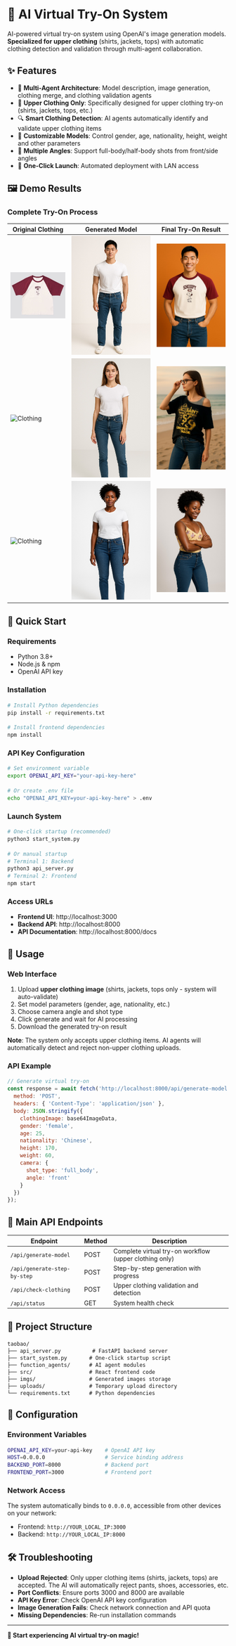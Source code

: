 # 🎨 AI Virtual Try-On System

AI-powered virtual try-on system using OpenAI's image generation models. **Specialized for upper clothing** (shirts, jackets, tops) with automatic clothing detection and validation through multi-agent collaboration.

## ✨ Features

- 🤖 **Multi-Agent Architecture**: Model description, image generation, clothing merge, and clothing validation agents
- 👕 **Upper Clothing Only**: Specifically designed for upper clothing try-on (shirts, jackets, tops, etc.)
- 🔍 **Smart Clothing Detection**: AI agents automatically identify and validate upper clothing items
- 🎯 **Customizable Models**: Control gender, age, nationality, height, weight and other parameters
- 📸 **Multiple Angles**: Support full-body/half-body shots from front/side angles
- 🚀 **One-Click Launch**: Automated deployment with LAN access

## 🖼️ Demo Results

### Complete Try-On Process
| Original Clothing | Generated Model | Final Try-On Result |
|-------------------|-----------------|---------------------|
| ![Clothing](./imgs/examples/cloth1.jpg) | ![Model](./imgs/examples/model1.jpg) | ![Result](./imgs/examples/result1.jpg) |
| ![Clothing](./imgs/examples/cloth2.jpg) | ![Model](./imgs/examples/model2.jpg) | ![Result](./imgs/examples/result2.jpg) |
| ![Clothing](./imgs/examples/cloth3.jpg) | ![Model](./imgs/examples/model3.jpg) | ![Result](./imgs/examples/result3.jpg) |

## 🚀 Quick Start

### Requirements
- Python 3.8+
- Node.js & npm
- OpenAI API key

### Installation
```bash
# Install Python dependencies
pip install -r requirements.txt

# Install frontend dependencies
npm install
```

### API Key Configuration
```bash
# Set environment variable
export OPENAI_API_KEY="your-api-key-here"

# Or create .env file
echo "OPENAI_API_KEY=your-api-key-here" > .env
```

### Launch System
```bash
# One-click startup (recommended)
python3 start_system.py

# Or manual startup
# Terminal 1: Backend
python3 api_server.py
# Terminal 2: Frontend
npm start
```

### Access URLs
- **Frontend UI**: http://localhost:3000
- **Backend API**: http://localhost:8000
- **API Documentation**: http://localhost:8000/docs

## 📱 Usage

### Web Interface
1. Upload **upper clothing image** (shirts, jackets, tops only - system will auto-validate)
2. Set model parameters (gender, age, nationality, etc.)
3. Choose camera angle and shot type
4. Click generate and wait for AI processing
5. Download the generated try-on result

**Note**: The system only accepts upper clothing items. AI agents will automatically detect and reject non-upper clothing uploads.

### API Example
```javascript
// Generate virtual try-on
const response = await fetch('http://localhost:8000/api/generate-model', {
  method: 'POST',
  headers: { 'Content-Type': 'application/json' },
  body: JSON.stringify({
    clothingImage: base64ImageData,
    gender: 'female',
    age: 25,
    nationality: 'Chinese',
    height: 170,
    weight: 60,
    camera: {
      shot_type: 'full_body',
      angle: 'front'
    }
  })
});
```

## 📡 Main API Endpoints

| Endpoint | Method | Description |
|----------|--------|-------------|
| `/api/generate-model` | POST | Complete virtual try-on workflow (upper clothing only) |
| `/api/generate-step-by-step` | POST | Step-by-step generation with progress |
| `/api/check-clothing` | POST | Upper clothing validation and detection |
| `/api/status` | GET | System health check |

## 📁 Project Structure

```
taobao/
├── api_server.py          # FastAPI backend server
├── start_system.py       # One-click startup script
├── function_agents/      # AI agent modules
├── src/                  # React frontend code
├── imgs/                 # Generated images storage
├── uploads/              # Temporary upload directory
└── requirements.txt      # Python dependencies
```

## 🔧 Configuration

### Environment Variables
```bash
OPENAI_API_KEY=your-api-key    # OpenAI API key
HOST=0.0.0.0                   # Service binding address
BACKEND_PORT=8000              # Backend port
FRONTEND_PORT=3000             # Frontend port
```

### Network Access
The system automatically binds to `0.0.0.0`, accessible from other devices on your network:
- Frontend: `http://YOUR_LOCAL_IP:3000`
- Backend: `http://YOUR_LOCAL_IP:8000`

## 🛠️ Troubleshooting

- **Upload Rejected**: Only upper clothing items (shirts, jackets, tops) are accepted. The AI will automatically reject pants, shoes, accessories, etc.
- **Port Conflicts**: Ensure ports 3000 and 8000 are available
- **API Key Error**: Check OpenAI API key configuration
- **Image Generation Fails**: Check network connection and API quota
- **Missing Dependencies**: Re-run installation commands

---

**🎯 Start experiencing AI virtual try-on magic!** 